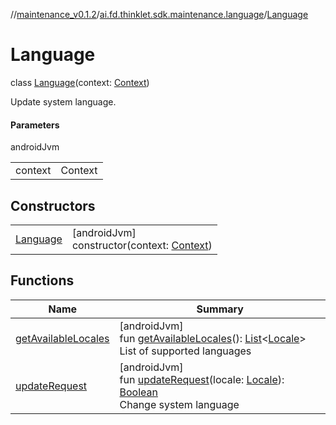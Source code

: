 //[maintenance_v0.1.2](../../../index.md)/[ai.fd.thinklet.sdk.maintenance.language](../index.md)/[Language](index.md)

# Language

class [Language](index.md)(context: [Context](https://developer.android.com/reference/kotlin/android/content/Context.html))

Update system language.

#### Parameters

androidJvm

| | |
|---|---|
| context | Context |

## Constructors

| | |
|---|---|
| [Language](-language.md) | [androidJvm]<br>constructor(context: [Context](https://developer.android.com/reference/kotlin/android/content/Context.html)) |

## Functions

| Name | Summary |
|---|---|
| [getAvailableLocales](get-available-locales.md) | [androidJvm]<br>fun [getAvailableLocales](get-available-locales.md)(): [List](https://kotlinlang.org/api/latest/jvm/stdlib/kotlin.collections/-list/index.html)&lt;[Locale](https://docs.oracle.com/javase/8/docs/api/java/util/Locale.html)&gt;<br>List of supported languages |
| [updateRequest](update-request.md) | [androidJvm]<br>fun [updateRequest](update-request.md)(locale: [Locale](https://docs.oracle.com/javase/8/docs/api/java/util/Locale.html)): [Boolean](https://kotlinlang.org/api/latest/jvm/stdlib/kotlin/-boolean/index.html)<br>Change system language |
